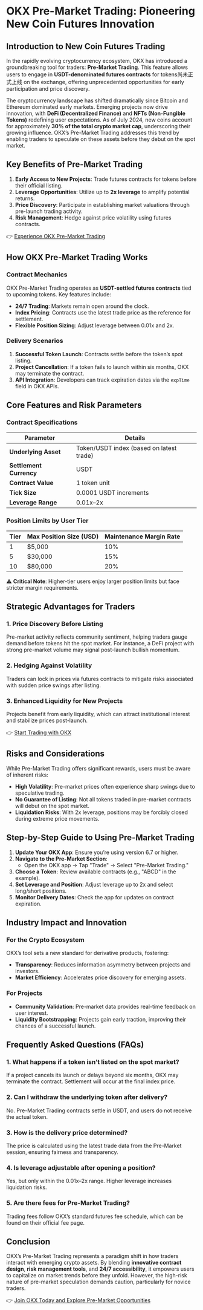# OKX Pre-Market Trading: Pioneering New Coin Futures Innovation  

## Introduction to New Coin Futures Trading  

In the rapidly evolving cryptocurrency ecosystem, OKX has introduced a groundbreaking tool for traders: **Pre-Market Trading**. This feature allows users to engage in **USDT-denominated futures contracts** for tokens尚未正式上线 on the exchange, offering unprecedented opportunities for early participation and price discovery.  

The cryptocurrency landscape has shifted dramatically since Bitcoin and Ethereum dominated early markets. Emerging projects now drive innovation, with **DeFi (Decentralized Finance)** and **NFTs (Non-Fungible Tokens)** redefining user expectations. As of July 2024, new coins account for approximately **30% of the total crypto market cap**, underscoring their growing influence. OKX’s Pre-Market Trading addresses this trend by enabling traders to speculate on these assets before they debut on the spot market.  

## Key Benefits of Pre-Market Trading  

1. **Early Access to New Projects**: Trade futures contracts for tokens before their official listing.  
2. **Leverage Opportunities**: Utilize up to **2x leverage** to amplify potential returns.  
3. **Price Discovery**: Participate in establishing market valuations through pre-launch trading activity.  
4. **Risk Management**: Hedge against price volatility using futures contracts.  

👉 [Experience OKX Pre-Market Trading](https://bit.ly/okx-bonus)  

## How OKX Pre-Market Trading Works  

### Contract Mechanics  

OKX Pre-Market Trading operates as **USDT-settled futures contracts** tied to upcoming tokens. Key features include:  

- **24/7 Trading**: Markets remain open around the clock.  
- **Index Pricing**: Contracts use the latest trade price as the reference for settlement.  
- **Flexible Position Sizing**: Adjust leverage between 0.01x and 2x.  

### Delivery Scenarios  

1. **Successful Token Launch**: Contracts settle before the token’s spot listing.  
2. **Project Cancellation**: If a token fails to launch within six months, OKX may terminate the contract.  
3. **API Integration**: Developers can track expiration dates via the `expTime` field in OKX APIs.  

## Core Features and Risk Parameters  

### Contract Specifications  

| **Parameter**          | **Details**                          |  
|-------------------------|--------------------------------------|  
| **Underlying Asset**    | Token/USDT index (based on latest trade) |  
| **Settlement Currency** | USDT                                  |  
| **Contract Value**      | 1 token unit                        |  
| **Tick Size**           | 0.0001 USDT increments              |  
| **Leverage Range**      | 0.01x–2x                            |  

### Position Limits by User Tier  

| **Tier** | **Max Position Size (USD)** | **Maintenance Margin Rate** |  
|----------|------------------------------|------------------------------|  
| 1        | $5,000                       | 10%                          |  
| 5        | $30,000                      | 15%                          |  
| 10       | $80,000                      | 20%                          |  

⚠️ **Critical Note**: Higher-tier users enjoy larger position limits but face stricter margin requirements.  

## Strategic Advantages for Traders  

### 1. **Price Discovery Before Listing**  
Pre-market activity reflects community sentiment, helping traders gauge demand before tokens hit the spot market. For instance, a DeFi project with strong pre-market volume may signal post-launch bullish momentum.  

### 2. **Hedging Against Volatility**  
Traders can lock in prices via futures contracts to mitigate risks associated with sudden price swings after listing.  

### 3. **Enhanced Liquidity for New Projects**  
Projects benefit from early liquidity, which can attract institutional interest and stabilize prices post-launch.  

👉 [Start Trading with OKX](https://bit.ly/okx-bonus)  

## Risks and Considerations  

While Pre-Market Trading offers significant rewards, users must be aware of inherent risks:  

- **High Volatility**: Pre-market prices often experience sharp swings due to speculative trading.  
- **No Guarantee of Listing**: Not all tokens traded in pre-market contracts will debut on the spot market.  
- **Liquidation Risks**: With 2x leverage, positions may be forcibly closed during extreme price movements.  

## Step-by-Step Guide to Using Pre-Market Trading  

1. **Update Your OKX App**: Ensure you’re using version 6.7 or higher.  
2. **Navigate to the Pre-Market Section**:  
   - Open the OKX app → Tap "Trade" → Select "Pre-Market Trading."  
3. **Choose a Token**: Review available contracts (e.g., "ABCD" in the example).  
4. **Set Leverage and Position**: Adjust leverage up to 2x and select long/short positions.  
5. **Monitor Delivery Dates**: Check the app for updates on contract expiration.  

## Industry Impact and Innovation  

### For the Crypto Ecosystem  
OKX’s tool sets a new standard for derivative products, fostering:  
- **Transparency**: Reduces information asymmetry between projects and investors.  
- **Market Efficiency**: Accelerates price discovery for emerging assets.  

### For Projects  
- **Community Validation**: Pre-market data provides real-time feedback on user interest.  
- **Liquidity Bootstrapping**: Projects gain early traction, improving their chances of a successful launch.  

## Frequently Asked Questions (FAQs)  

### 1. **What happens if a token isn’t listed on the spot market?**  
If a project cancels its launch or delays beyond six months, OKX may terminate the contract. Settlement will occur at the final index price.  

### 2. **Can I withdraw the underlying token after delivery?**  
No. Pre-Market Trading contracts settle in USDT, and users do not receive the actual token.  

### 3. **How is the delivery price determined?**  
The price is calculated using the latest trade data from the Pre-Market session, ensuring fairness and transparency.  

### 4. **Is leverage adjustable after opening a position?**  
Yes, but only within the 0.01x–2x range. Higher leverage increases liquidation risks.  

### 5. **Are there fees for Pre-Market Trading?**  
Trading fees follow OKX’s standard futures fee schedule, which can be found on their official fee page.  

## Conclusion  

OKX’s Pre-Market Trading represents a paradigm shift in how traders interact with emerging crypto assets. By blending **innovative contract design**, **risk management tools**, and **24/7 accessibility**, it empowers users to capitalize on market trends before they unfold. However, the high-risk nature of pre-market speculation demands caution, particularly for novice traders.  

👉 [Join OKX Today and Explore Pre-Market Opportunities](https://bit.ly/okx-bonus)  
